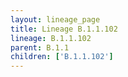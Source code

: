 ```yaml
---
layout: lineage_page
title: Lineage B.1.1.102
lineage: B.1.1.102
parent: B.1.1
children: ['B.1.1.102']
---
```


